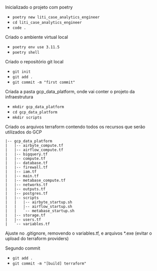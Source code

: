 Inicializado o projeto com poetry
- `poetry new liti_case_analytics_engineer`
- `cd liti_case_analytics_engineer`
- `code .`

Criado o ambiente virtual local
- `poetry env use 3.11.5`
- `poetry shell`

Criado o repositório git local
- `git init`
- `git add .`
- `git commit -m "first commit"`

Criada a pasta gcp_data_platform, onde vai conter o projeto da infraestrutura
- `mkdir gcp_data_platform`
- `cd gcp_data_platform`
- `mkdir scripts`

Criado os arquivos terraform contendo todos os recursos que serão utilizados do GCP
```
|-- gcp_data_platform
|   |-- airbyte_compute.tf
|   |-- airflow_compute.tf
|   |-- bigquery.tf
|   |-- compute.tf
|   |-- database.tf
|   |-- firewall.tf
|   |-- iam.tf
|   |-- main.tf
|   |-- metabase_compute.tf
|   |-- networks.tf
|   |-- outputs.tf
|   |-- postgres.tf
|   |-- scripts
|   |   |-- airbyte_startup.sh
|   |   |-- airflow_startup.sh
|   |   `-- metabase_startup.sh
|   |-- storage.tf
|   |-- users.tf
|   `-- variables.tf
```
Ajuste no .gitignore, removendo o variables.tf, e arquivos *.exe (evitar o upload do terraform providers)

Segundo commit
- `git add .`
- `git commit -m "[build] terraform"`